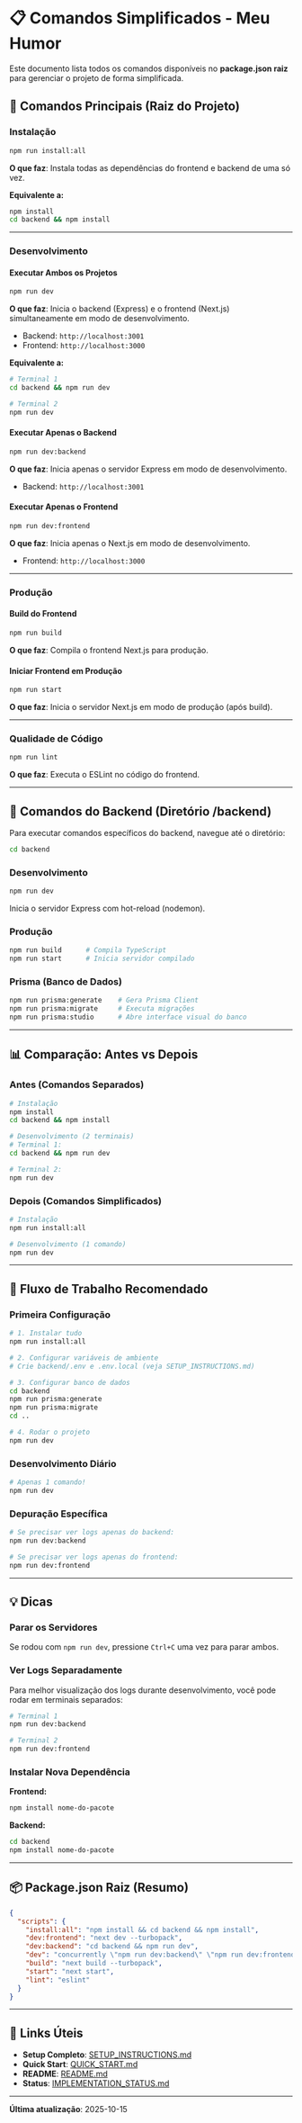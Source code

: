 # 📋 Comandos Simplificados - Meu Humor

Este documento lista todos os comandos disponíveis no **package.json raiz** para gerenciar o projeto de forma simplificada.

## 🚀 Comandos Principais (Raiz do Projeto)

### Instalação

```bash
npm run install:all
```
**O que faz**: Instala todas as dependências do frontend e backend de uma só vez.

**Equivalente a:**
```bash
npm install
cd backend && npm install
```

---

### Desenvolvimento

#### Executar Ambos os Projetos

```bash
npm run dev
```
**O que faz**: Inicia o backend (Express) e o frontend (Next.js) simultaneamente em modo de desenvolvimento.

- Backend: `http://localhost:3001`
- Frontend: `http://localhost:3000`

**Equivalente a:**
```bash
# Terminal 1
cd backend && npm run dev

# Terminal 2
npm run dev
```

#### Executar Apenas o Backend

```bash
npm run dev:backend
```
**O que faz**: Inicia apenas o servidor Express em modo de desenvolvimento.

- Backend: `http://localhost:3001`

#### Executar Apenas o Frontend

```bash
npm run dev:frontend
```
**O que faz**: Inicia apenas o Next.js em modo de desenvolvimento.

- Frontend: `http://localhost:3000`

---

### Produção

#### Build do Frontend

```bash
npm run build
```
**O que faz**: Compila o frontend Next.js para produção.

#### Iniciar Frontend em Produção

```bash
npm run start
```
**O que faz**: Inicia o servidor Next.js em modo de produção (após build).

---

### Qualidade de Código

```bash
npm run lint
```
**O que faz**: Executa o ESLint no código do frontend.

---

## 🔧 Comandos do Backend (Diretório /backend)

Para executar comandos específicos do backend, navegue até o diretório:

```bash
cd backend
```

### Desenvolvimento

```bash
npm run dev
```
Inicia o servidor Express com hot-reload (nodemon).

### Produção

```bash
npm run build      # Compila TypeScript
npm run start      # Inicia servidor compilado
```

### Prisma (Banco de Dados)

```bash
npm run prisma:generate    # Gera Prisma Client
npm run prisma:migrate     # Executa migrações
npm run prisma:studio      # Abre interface visual do banco
```

---

## 📊 Comparação: Antes vs Depois

### Antes (Comandos Separados)

```bash
# Instalação
npm install
cd backend && npm install

# Desenvolvimento (2 terminais)
# Terminal 1:
cd backend && npm run dev

# Terminal 2:
npm run dev
```

### Depois (Comandos Simplificados)

```bash
# Instalação
npm run install:all

# Desenvolvimento (1 comando)
npm run dev
```

---

## 🎯 Fluxo de Trabalho Recomendado

### Primeira Configuração

```bash
# 1. Instalar tudo
npm run install:all

# 2. Configurar variáveis de ambiente
# Crie backend/.env e .env.local (veja SETUP_INSTRUCTIONS.md)

# 3. Configurar banco de dados
cd backend
npm run prisma:generate
npm run prisma:migrate
cd ..

# 4. Rodar o projeto
npm run dev
```

### Desenvolvimento Diário

```bash
# Apenas 1 comando!
npm run dev
```

### Depuração Específica

```bash
# Se precisar ver logs apenas do backend:
npm run dev:backend

# Se precisar ver logs apenas do frontend:
npm run dev:frontend
```

---

## 💡 Dicas

### Parar os Servidores

Se rodou com `npm run dev`, pressione `Ctrl+C` uma vez para parar ambos.

### Ver Logs Separadamente

Para melhor visualização dos logs durante desenvolvimento, você pode rodar em terminais separados:

```bash
# Terminal 1
npm run dev:backend

# Terminal 2  
npm run dev:frontend
```

### Instalar Nova Dependência

**Frontend:**
```bash
npm install nome-do-pacote
```

**Backend:**
```bash
cd backend
npm install nome-do-pacote
```

---

## 📦 Package.json Raiz (Resumo)

```json
{
  "scripts": {
    "install:all": "npm install && cd backend && npm install",
    "dev:frontend": "next dev --turbopack",
    "dev:backend": "cd backend && npm run dev",
    "dev": "concurrently \"npm run dev:backend\" \"npm run dev:frontend\"",
    "build": "next build --turbopack",
    "start": "next start",
    "lint": "eslint"
  }
}
```

---

## 🔗 Links Úteis

- **Setup Completo**: [SETUP_INSTRUCTIONS.md](./SETUP_INSTRUCTIONS.md)
- **Quick Start**: [QUICK_START.md](./QUICK_START.md)
- **README**: [README.md](./README.md)
- **Status**: [IMPLEMENTATION_STATUS.md](./IMPLEMENTATION_STATUS.md)

---

**Última atualização**: 2025-10-15

